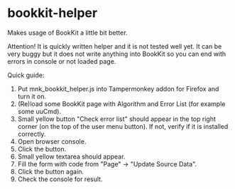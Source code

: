 # bookkit-helper
Makes usage of BookKit a little bit better.

Attention! It is quickly written helper and it is not tested well yet. It can be very buggy but it does not write anything into BookKit so you can end with errors in console or not loaded page.

Quick guide:
1. Put mnk_bookkit_helper.js into Tampermonkey addon for Firefox and turn it on.
2. (Re)load some BookKit page with Algorithm and Error List (for example some uuCmd).
3. Small yellow button "Check error list" should appear in the top right corner (on the top of the user menu button). If not, verify if it is installed correctly.
4. Open browser console.
5. Click the button.
6. Small yellow textarea should appear.
7. Fill the form with code from "Page" -> "Update Source Data".
8. Click the button again.
9. Check the console for result.

